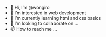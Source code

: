 - 👋 Hi, I’m @wongiro
- 👀 I’m interested in web development
- 🌱 I’m currently learning html and css basics
- 💞️ I’m looking to collaborate on ...
- 📫 How to reach me ...

<!---
wongiro/wongiro is a ✨ special ✨ repository because its `README.md` (this file) appears on your GitHub profile.
You can click the Preview link to take a look at your changes.
--->
